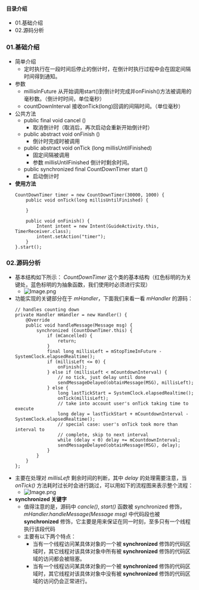 #### 目录介绍
- 01.基础介绍
- 02.源码分析




### 01.基础介绍
- 简单介绍
    - 定时执行在一段时间后停止的倒计时，在倒计时执行过程中会在固定间隔时间得到通知。
- 参数
    - millisInFuture 从开始调用start()到倒计时完成并onFinish()方法被调用的毫秒数。（倒计时时间，单位毫秒）
    - countDownInterval 接收onTick(long)回调的间隔时间。（单位毫秒）
- 公共方法
    - public final void cancel ()
        - 取消倒计时（取消后，再次启动会重新开始倒计时）
    - public abstract void onFinish ()
        - 倒计时完成时被调用
    - public abstract void onTick (long millisUntilFinished)
        - 固定间隔被调用
        - 参数 millisUntilFinished 倒计时剩余时间。
    - public synchronized final CountDownTimer start ()
        - 启动倒计时
- **使用方法**
    ```
    CountDownTimer timer = new CountDownTimer(30000, 1000) {
        public void onTick(long millisUntilFinished) {

        }

        public void onFinish() {
            Intent intent = new Intent(GuideActivity.this, TimerReceiver.class);
            intent.setAction("timer");
        }
    }.start();
    ```


### 02.源码分析
- 基本结构如下所示： *CountDownTimer* 这个类的基本结构（红色标明的为关键处，蓝色标明的为抽象函数，我们使用时必须进行实现）
    - ![Image.png](http://upload-images.jianshu.io/upload_images/4432347-440ec1a4ecf31938.png)
- 功能实现的关键部分在于 *mHandler*，下面我们来看一看 *mHandler* 的源码：
    ```
    // handles counting down
    private Handler mHandler = new Handler() {
        @Override
        public void handleMessage(Message msg) {
            synchronized (CountDownTimer.this) {
                if (mCancelled) {
                    return;
                }
                final long millisLeft = mStopTimeInFuture - SystemClock.elapsedRealtime();
                if (millisLeft <= 0) {
                    onFinish();
                } else if (millisLeft < mCountdownInterval) {
                    // no tick, just delay until done
                    sendMessageDelayed(obtainMessage(MSG), millisLeft);
                } else {
                    long lastTickStart = SystemClock.elapsedRealtime();
                    onTick(millisLeft);
                    // take into account user's onTick taking time to execute
                    long delay = lastTickStart + mCountdownInterval - SystemClock.elapsedRealtime();
                    // special case: user's onTick took more than interval to
                    // complete, skip to next interval
                    while (delay < 0) delay += mCountdownInterval;
                    sendMessageDelayed(obtainMessage(MSG), delay);
                }
            }
        }
    };
    ```
- 主要在处理对 *millisLeft* 剩余时间的判断，其中 *delay* 的处理需要注意，当 *onTick()* 方法耗时过长时会进行跳过，可以用如下的流程图来表示整个流程：
    - ![Image.png](https://upload-images.jianshu.io/upload_images/4432347-9bc944c15c3abe4d.png)
- **synchronized 关键字**
    - 值得注意的是，源码中 *cancle()*, *start()* 函数被 synchronized 修饰，*mHandler.handleMessage(Message msg)* 中代码段也被 **synchronized** 修饰，它主要是用来保证在同一时刻，至多只有一个线程执行该段代码
    - 主要有以下两个特点：
        - 当有一个线程访问某具体对象的一个被 **synchronized** 修饰的代码区域时，其它线程对该具体对象中所有被 **synchronized** 修饰的代码区域的访问都会被阻塞。
        - 当有一个线程访问某具体对象的一个被 **synchronized** 修饰的代码区域时，其它线程对该具体对象中没有被 **synchronized** 修饰的代码区域的访问仍会正常进行。







